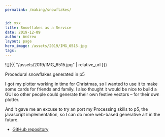 ```yaml
---
permalink: /making/snowflakes/


id: xxx
title: Snowflakes as a Service
date: 2019-12-09
author: Andrew
layout: page
hero_image: /assets/2019/IMG_6515.jpg
tags: 
---
```

![]({{ "/assets/2019/IMG_6515.jpg" | relative_url }})

Procedural snowflakes generated in p5
<!--more-->

I got my plotter working in time for Christmas, so I wanted to use it to make some cards for friends and family. I also thought it would be nice to build a GUI so other people could generate their own festive vectors – for their own plotter.

And it gave me an excuse to try an port my Processing skills to p5, the javascript implementation, so I can do more web-based generative art in the future. 

<!-- * [Project site](http://andrewsleigh.com/plotter/) -->
* [GitHub repository](https://github.com/andrewsleigh/snowflakes)

<!-- 
![]({{ "/assets/2019/IMG_6529.jpg" | relative_url }})
![]({{ "/assets/2019/IMG_6542.jpg" | relative_url }})
![]({{ "/assets/2019/IMG_6545.jpg" | relative_url }})
 -->